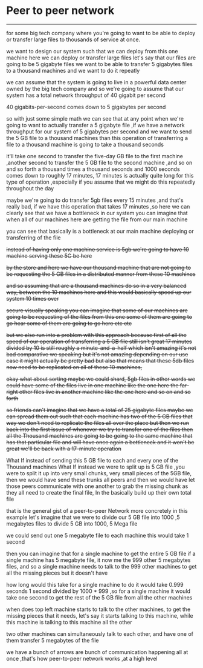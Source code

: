 # Peer to peer network



---

for some big tech company where you're going to want to be able to deploy or transfer large files to thousands of service at once.





we want to design our system such that we can deploy from this one machine here we can deploy or transfer large files let's say that our files are going to be 5 gigabyte files we want to be able to transfer 5 gigabytes files to a thousand machines and we want to do it repeatly







we can assume that the system is going to live in a powerful data center owned by the big tech company and so we're going to assume that our system has a total network throughput of 40 gigabit per second





40 gigabits-per-second comes down to 5 gigabytes per second





so with just some simple math we can see that at any point when we're going to want to actually transfer a 5 gigabyte file ,if we have a network throughput for our system of 5 gigabytes per second and we want to send the 5 GB file to a thousand machines than this operation of transferring a file to a thousand machine is going to take a thousand seconds





it'll take one second to transfer the five-day GB file to the first machine ,another second to transfer the 5 GB file to the second machine ,and so on and so forth a thousand times a thousand seconds and 1000 seconds comes down to roughly 17 minutes, 17 minutes is actually quite long for this type of operation ,especially if you assume that we might do this repeatedly throughout the day



maybe we're going to do transfer 5gb files every 15 minutes ,and that's really bad, if we have this operation that takes 17 minutes ,so here we can clearly see that we have a bottleneck in our system you can imagine that when all of our machines here are getting the file from our main machine



you can see that basically is a bottleneck at our main machine deploying or transferring of the file



~~instead of having only one machine service is 5gb we're going to have 10 machine serving these 5G be here~~



~~by the store and here we have our thousand machine that are not going to be requesting the 5 GB files in a distributed manner from these 10 machines~~



~~and so assuming that are a thousand machines do so in a very balanced way, between the 10 machines here and this would basically speed up our system 10 times over~~



~~secure visually speaking you can imagine that some of our machines are going to be requesting of the files from this one some of them are going to go hear some of them are going to go here etc etc~~



~~but we also run into a problem with this approach because first of all the speed of our operation of transferring a 5 GB file still isn't great 17 minutes divided by 10 is still roughly a minute-and-a-half which isn't amazing it's not bad comparative we speaking but it's not amazing depending on our use case it might actually be pretty bad but also that means that these 5db files now need to be replicated on all of these 10 machines,~~





~~okay what about sorting maybe we could shard, 5gb files in other words we could have some of the files live in one machine like the one here the far-right other files live in another machine like the one here and so on and so forth~~





~~so friends can't imagine that we have a total of 25 gigabyte files maybe we can spread them out such that each machine has two of the 5 GB files that way we don't need to replicate the files all over the place but then we run back into the first issue of whenever we try to transfer one of the files then all the Thousand machines are going to be going to the same machine that has that particular file and will have once again a bottleneck and it won't be great we'll be back with a 17-minute operation~~







What If instead of sending this 5 GB file to each and every one of the Thousand machines What If instead we were to split up is 5 GB file ,you were to split it up into very small chunks, very small pieces of the 5GB file, then we would have send these trunks all peers and then we would have let those peers communicate with one another to grab the missing chunk as they all need to create the final file, In the basically build up their own total file



that is the general gist of a peer-to-peer Network more concretely in this example let's imagine that we were to divide our 5 GB file into 1000 ,5 megabytes files to divide 5 GB into 1000, 5 Mega file





we could send out one 5 megabyte file to each machine this would take 1 second







then you can imagine that for a single machine to get the entire 5 GB file if a single machine has 5 megabyte file, it now me the 999 other 5 megabytes files, and so a single machine needs to talk to the 999 other machines to get all the missing pieces but it doesn't have



how long would this take for a single machine to do it would take 0.999 seconds 1 second divided by 1000 * 999 ,so for a single machine it would take one second to get the rest of the 5 GB file from all the other machines



when does top left machine starts to talk to the other machines, to get the missing pieces that it needs, let's say it starts talking to this machine, while this machine is talking to this machine all the other



two other machines can simultaneously talk to each other, and have one of them transfer 5 megabytes of the file



we have a bunch of arrows are bunch of communication happening all at once ,that's how peer-to-peer network works ,at a high level

